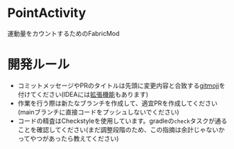 # PointActivity

運動量をカウントするためのFabricMod

# 開発ルール

- コミットメッセージやPRのタイトルは先頭に変更内容と合致する[gitmoji](https://gitmoji.dev)を付けてください(IDEAには[拡張機能](https://plugins.jetbrains.com/plugin/12383-gitmoji-plus-commit-button)もあります)
- 作業を行う際は新たなブランチを作成して、適宜PRを作成してください(mainブランチに直接コードをプッシュしないでください)
- コードの精査はCheckstyleを使用しています。gradleの`check`タスクが通ることを確認してください(まだ調整段階のため、この指摘は余計じゃないかってやつがあったら教えてください)